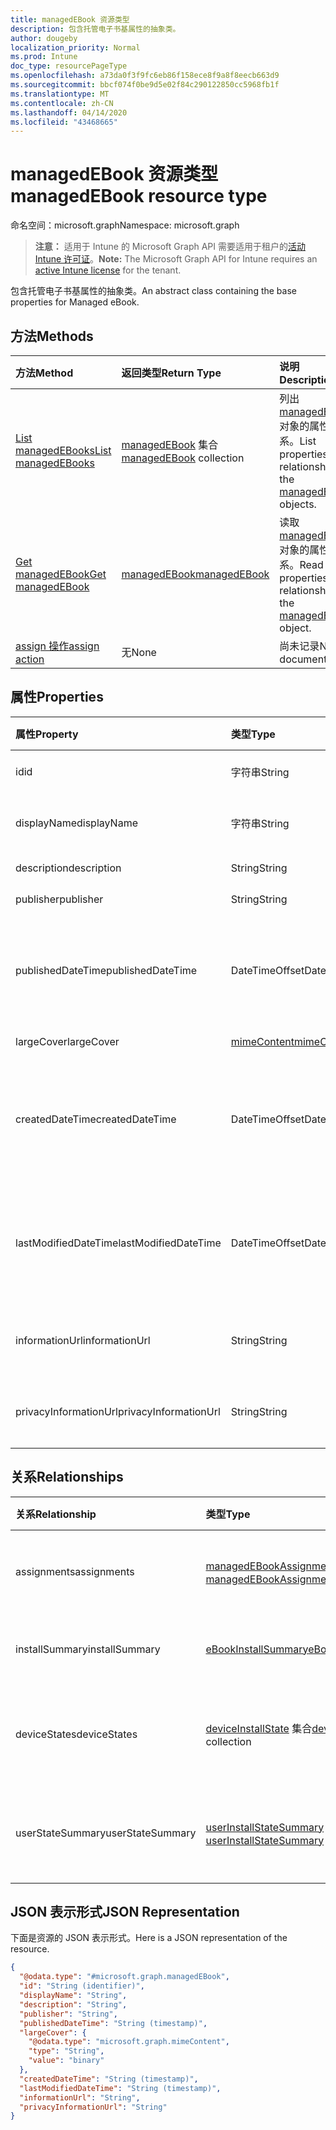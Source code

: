 ```yaml
---
title: managedEBook 资源类型
description: 包含托管电子书基属性的抽象类。
author: dougeby
localization_priority: Normal
ms.prod: Intune
doc_type: resourcePageType
ms.openlocfilehash: a73da0f3f9fc6eb86f158ece8f9a8f8eecb663d9
ms.sourcegitcommit: bbcf074f0be9d5e02f84c290122850cc5968fb1f
ms.translationtype: MT
ms.contentlocale: zh-CN
ms.lasthandoff: 04/14/2020
ms.locfileid: "43468665"
---
```

# <a name="managedebook-resource-type"></a><span data-ttu-id="738c6-103">managedEBook 资源类型</span><span class="sxs-lookup"><span data-stu-id="738c6-103">managedEBook resource type</span></span>

<span data-ttu-id="738c6-104">命名空间：microsoft.graph</span><span class="sxs-lookup"><span data-stu-id="738c6-104">Namespace: microsoft.graph</span></span>

> <span data-ttu-id="738c6-105">**注意：** 适用于 Intune 的 Microsoft Graph API 需要适用于租户的[活动 Intune 许可证](https://go.microsoft.com/fwlink/?linkid=839381)。</span><span class="sxs-lookup"><span data-stu-id="738c6-105">**Note:** The Microsoft Graph API for Intune requires an [active Intune license](https://go.microsoft.com/fwlink/?linkid=839381) for the tenant.</span></span>

<span data-ttu-id="738c6-106">包含托管电子书基属性的抽象类。</span><span class="sxs-lookup"><span data-stu-id="738c6-106">An abstract class containing the base properties for Managed eBook.</span></span>

## <a name="methods"></a><span data-ttu-id="738c6-107">方法</span><span class="sxs-lookup"><span data-stu-id="738c6-107">Methods</span></span>
|<span data-ttu-id="738c6-108">方法</span><span class="sxs-lookup"><span data-stu-id="738c6-108">Method</span></span>|<span data-ttu-id="738c6-109">返回类型</span><span class="sxs-lookup"><span data-stu-id="738c6-109">Return Type</span></span>|<span data-ttu-id="738c6-110">说明</span><span class="sxs-lookup"><span data-stu-id="738c6-110">Description</span></span>|
|:---|:---|:---|
|[<span data-ttu-id="738c6-111">List managedEBooks</span><span class="sxs-lookup"><span data-stu-id="738c6-111">List managedEBooks</span></span>](../api/intune-books-managedebook-list.md)|<span data-ttu-id="738c6-112">[managedEBook](../resources/intune-books-managedebook.md) 集合</span><span class="sxs-lookup"><span data-stu-id="738c6-112">[managedEBook](../resources/intune-books-managedebook.md) collection</span></span>|<span data-ttu-id="738c6-113">列出 [managedEBook](../resources/intune-books-managedebook.md) 对象的属性和关系。</span><span class="sxs-lookup"><span data-stu-id="738c6-113">List properties and relationships of the [managedEBook](../resources/intune-books-managedebook.md) objects.</span></span>|
|[<span data-ttu-id="738c6-114">Get managedEBook</span><span class="sxs-lookup"><span data-stu-id="738c6-114">Get managedEBook</span></span>](../api/intune-books-managedebook-get.md)|[<span data-ttu-id="738c6-115">managedEBook</span><span class="sxs-lookup"><span data-stu-id="738c6-115">managedEBook</span></span>](../resources/intune-books-managedebook.md)|<span data-ttu-id="738c6-116">读取 [managedEBook](../resources/intune-books-managedebook.md) 对象的属性和关系。</span><span class="sxs-lookup"><span data-stu-id="738c6-116">Read properties and relationships of the [managedEBook](../resources/intune-books-managedebook.md) object.</span></span>|
|[<span data-ttu-id="738c6-117">assign 操作</span><span class="sxs-lookup"><span data-stu-id="738c6-117">assign action</span></span>](../api/intune-books-managedebook-assign.md)|<span data-ttu-id="738c6-118">无</span><span class="sxs-lookup"><span data-stu-id="738c6-118">None</span></span>|<span data-ttu-id="738c6-119">尚未记录</span><span class="sxs-lookup"><span data-stu-id="738c6-119">Not yet documented</span></span>|

## <a name="properties"></a><span data-ttu-id="738c6-120">属性</span><span class="sxs-lookup"><span data-stu-id="738c6-120">Properties</span></span>
|<span data-ttu-id="738c6-121">属性</span><span class="sxs-lookup"><span data-stu-id="738c6-121">Property</span></span>|<span data-ttu-id="738c6-122">类型</span><span class="sxs-lookup"><span data-stu-id="738c6-122">Type</span></span>|<span data-ttu-id="738c6-123">说明</span><span class="sxs-lookup"><span data-stu-id="738c6-123">Description</span></span>|
|:---|:---|:---|
|<span data-ttu-id="738c6-124">id</span><span class="sxs-lookup"><span data-stu-id="738c6-124">id</span></span>|<span data-ttu-id="738c6-125">字符串</span><span class="sxs-lookup"><span data-stu-id="738c6-125">String</span></span>|<span data-ttu-id="738c6-126">实体的键。</span><span class="sxs-lookup"><span data-stu-id="738c6-126">Key of the entity.</span></span>|
|<span data-ttu-id="738c6-127">displayName</span><span class="sxs-lookup"><span data-stu-id="738c6-127">displayName</span></span>|<span data-ttu-id="738c6-128">字符串</span><span class="sxs-lookup"><span data-stu-id="738c6-128">String</span></span>|<span data-ttu-id="738c6-129">电子书的名称。</span><span class="sxs-lookup"><span data-stu-id="738c6-129">Name of the eBook.</span></span>|
|<span data-ttu-id="738c6-130">description</span><span class="sxs-lookup"><span data-stu-id="738c6-130">description</span></span>|<span data-ttu-id="738c6-131">String</span><span class="sxs-lookup"><span data-stu-id="738c6-131">String</span></span>|<span data-ttu-id="738c6-132">说明。</span><span class="sxs-lookup"><span data-stu-id="738c6-132">Description.</span></span>|
|<span data-ttu-id="738c6-133">publisher</span><span class="sxs-lookup"><span data-stu-id="738c6-133">publisher</span></span>|<span data-ttu-id="738c6-134">String</span><span class="sxs-lookup"><span data-stu-id="738c6-134">String</span></span>|<span data-ttu-id="738c6-135">发布者。</span><span class="sxs-lookup"><span data-stu-id="738c6-135">Publisher.</span></span>|
|<span data-ttu-id="738c6-136">publishedDateTime</span><span class="sxs-lookup"><span data-stu-id="738c6-136">publishedDateTime</span></span>|<span data-ttu-id="738c6-137">DateTimeOffset</span><span class="sxs-lookup"><span data-stu-id="738c6-137">DateTimeOffset</span></span>|<span data-ttu-id="738c6-138">电子书的发布日期和时间。</span><span class="sxs-lookup"><span data-stu-id="738c6-138">The date and time when the eBook was published.</span></span>|
|<span data-ttu-id="738c6-139">largeCover</span><span class="sxs-lookup"><span data-stu-id="738c6-139">largeCover</span></span>|[<span data-ttu-id="738c6-140">mimeContent</span><span class="sxs-lookup"><span data-stu-id="738c6-140">mimeContent</span></span>](../resources/intune-shared-mimecontent.md)|<span data-ttu-id="738c6-141">书籍封面。</span><span class="sxs-lookup"><span data-stu-id="738c6-141">Book cover.</span></span>|
|<span data-ttu-id="738c6-142">createdDateTime</span><span class="sxs-lookup"><span data-stu-id="738c6-142">createdDateTime</span></span>|<span data-ttu-id="738c6-143">DateTimeOffset</span><span class="sxs-lookup"><span data-stu-id="738c6-143">DateTimeOffset</span></span>|<span data-ttu-id="738c6-144">电子书文件的创建日期和时间。</span><span class="sxs-lookup"><span data-stu-id="738c6-144">The date and time when the eBook file was created.</span></span>|
|<span data-ttu-id="738c6-145">lastModifiedDateTime</span><span class="sxs-lookup"><span data-stu-id="738c6-145">lastModifiedDateTime</span></span>|<span data-ttu-id="738c6-146">DateTimeOffset</span><span class="sxs-lookup"><span data-stu-id="738c6-146">DateTimeOffset</span></span>|<span data-ttu-id="738c6-147">上次修改电子书的日期和时间。</span><span class="sxs-lookup"><span data-stu-id="738c6-147">The date and time when the eBook was last modified.</span></span>|
|<span data-ttu-id="738c6-148">informationUrl</span><span class="sxs-lookup"><span data-stu-id="738c6-148">informationUrl</span></span>|<span data-ttu-id="738c6-149">String</span><span class="sxs-lookup"><span data-stu-id="738c6-149">String</span></span>|<span data-ttu-id="738c6-150">详细信息 Url。</span><span class="sxs-lookup"><span data-stu-id="738c6-150">The more information Url.</span></span>|
|<span data-ttu-id="738c6-151">privacyInformationUrl</span><span class="sxs-lookup"><span data-stu-id="738c6-151">privacyInformationUrl</span></span>|<span data-ttu-id="738c6-152">String</span><span class="sxs-lookup"><span data-stu-id="738c6-152">String</span></span>|<span data-ttu-id="738c6-153">隐私声明 Url。</span><span class="sxs-lookup"><span data-stu-id="738c6-153">The privacy statement Url.</span></span>|

## <a name="relationships"></a><span data-ttu-id="738c6-154">关系</span><span class="sxs-lookup"><span data-stu-id="738c6-154">Relationships</span></span>
|<span data-ttu-id="738c6-155">关系</span><span class="sxs-lookup"><span data-stu-id="738c6-155">Relationship</span></span>|<span data-ttu-id="738c6-156">类型</span><span class="sxs-lookup"><span data-stu-id="738c6-156">Type</span></span>|<span data-ttu-id="738c6-157">说明</span><span class="sxs-lookup"><span data-stu-id="738c6-157">Description</span></span>|
|:---|:---|:---|
|<span data-ttu-id="738c6-158">assignments</span><span class="sxs-lookup"><span data-stu-id="738c6-158">assignments</span></span>|<span data-ttu-id="738c6-159">[managedEBookAssignment](../resources/intune-books-managedebookassignment.md) 集合</span><span class="sxs-lookup"><span data-stu-id="738c6-159">[managedEBookAssignment](../resources/intune-books-managedebookassignment.md) collection</span></span>|<span data-ttu-id="738c6-160">此电子书的分配列表。</span><span class="sxs-lookup"><span data-stu-id="738c6-160">The list of assignments for this eBook.</span></span>|
|<span data-ttu-id="738c6-161">installSummary</span><span class="sxs-lookup"><span data-stu-id="738c6-161">installSummary</span></span>|[<span data-ttu-id="738c6-162">eBookInstallSummary</span><span class="sxs-lookup"><span data-stu-id="738c6-162">eBookInstallSummary</span></span>](../resources/intune-books-ebookinstallsummary.md)|<span data-ttu-id="738c6-163">移动应用安装摘要。</span><span class="sxs-lookup"><span data-stu-id="738c6-163">Mobile App Install Summary.</span></span>|
|<span data-ttu-id="738c6-164">deviceStates</span><span class="sxs-lookup"><span data-stu-id="738c6-164">deviceStates</span></span>|<span data-ttu-id="738c6-165">[deviceInstallState](../resources/intune-books-deviceinstallstate.md) 集合</span><span class="sxs-lookup"><span data-stu-id="738c6-165">[deviceInstallState](../resources/intune-books-deviceinstallstate.md) collection</span></span>|<span data-ttu-id="738c6-166">此电子书的安装状态列表。</span><span class="sxs-lookup"><span data-stu-id="738c6-166">The list of installation states for this eBook.</span></span>|
|<span data-ttu-id="738c6-167">userStateSummary</span><span class="sxs-lookup"><span data-stu-id="738c6-167">userStateSummary</span></span>|<span data-ttu-id="738c6-168">[userInstallStateSummary](../resources/intune-books-userinstallstatesummary.md) 集合</span><span class="sxs-lookup"><span data-stu-id="738c6-168">[userInstallStateSummary](../resources/intune-books-userinstallstatesummary.md) collection</span></span>|<span data-ttu-id="738c6-169">此电子书的安装状态列表。</span><span class="sxs-lookup"><span data-stu-id="738c6-169">The list of installation states for this eBook.</span></span>|

## <a name="json-representation"></a><span data-ttu-id="738c6-170">JSON 表示形式</span><span class="sxs-lookup"><span data-stu-id="738c6-170">JSON Representation</span></span>
<span data-ttu-id="738c6-171">下面是资源的 JSON 表示形式。</span><span class="sxs-lookup"><span data-stu-id="738c6-171">Here is a JSON representation of the resource.</span></span>
<!-- {
  "blockType": "resource",
  "keyProperty": "id",
  "@odata.type": "microsoft.graph.managedEBook"
}
-->
``` json
{
  "@odata.type": "#microsoft.graph.managedEBook",
  "id": "String (identifier)",
  "displayName": "String",
  "description": "String",
  "publisher": "String",
  "publishedDateTime": "String (timestamp)",
  "largeCover": {
    "@odata.type": "microsoft.graph.mimeContent",
    "type": "String",
    "value": "binary"
  },
  "createdDateTime": "String (timestamp)",
  "lastModifiedDateTime": "String (timestamp)",
  "informationUrl": "String",
  "privacyInformationUrl": "String"
}
```







